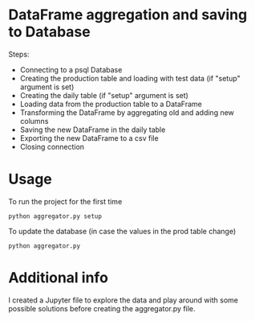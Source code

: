 # DataFrame aggregation and saving to Database

Steps:
- Connecting to a psql Database
- Creating the production table and loading with test data (if "setup" argument is set)
- Creating the daily table (if "setup" argument is set)
- Loading data from the production table to a DataFrame
- Transforming the DataFrame by aggregating old and adding new columns
- Saving the new DataFrame in the daily table
- Exporting the new DataFrame to a csv file
- Closing connection

# Usage

To run the project for the first time
```
python aggregator.py setup    
```
To update the database (in case the values in the prod table change)
```
python aggregator.py 
```

# Additional info

I created a Jupyter file to explore the data and play around with some possible solutions before creating the aggregator.py file.
